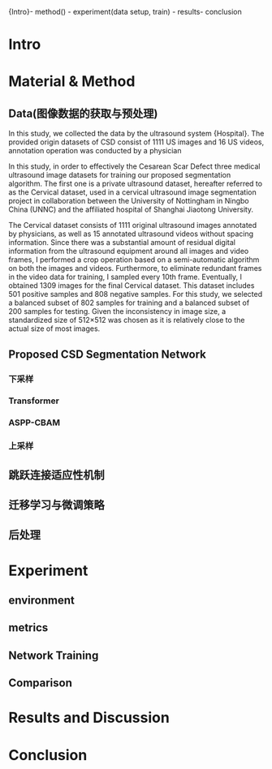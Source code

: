 {Intro}- method() - experiment(data setup, train) - results- conclusion
# Intro
# Material & Method

## Data(图像数据的获取与预处理)

In this study, we collected the data by the ultrasound system {Hospital}.
The provided origin datasets of CSD consist of 1111 US images and 16 US videos, annotation operation was conducted by a physician 

In this study, in order to effectively  the Cesarean Scar Defect three medical ultrasound image datasets for training our proposed segmentation algorithm. The first one is a private ultrasound dataset, hereafter referred to as the Cervical dataset, used in a cervical ultrasound image segmentation project in collaboration between the University of Nottingham in Ningbo China (UNNC) and the affiliated hospital of Shanghai Jiaotong University.

The Cervical dataset consists of 1111 original ultrasound images annotated by physicians, as well as 15 annotated ultrasound videos without spacing information. Since there was a substantial amount of residual digital information from the ultrasound equipment around all images and video frames, I performed a crop operation based on a semi-automatic algorithm on both the images and videos. Furthermore, to eliminate redundant frames in the video data for training, I sampled every 10th frame. Eventually, I obtained 1309 images for the final Cervical dataset. This dataset includes 501 positive samples and 808 negative samples. For this study, we selected a balanced subset of 802 samples for training and a balanced subset of 200 samples for testing. Given the inconsistency in image size, a standardized size of 512×512 was chosen as it is relatively close to the actual size of most images.
## Proposed CSD Segmentation Network 

### 下采样

### Transformer

### ASPP-CBAM

### 上采样

## 跳跃连接适应性机制

## 迁移学习与微调策略

## 后处理

# Experiment 

## environment

## metrics

## Network Training

## Comparison

# Results and Discussion

# Conclusion








